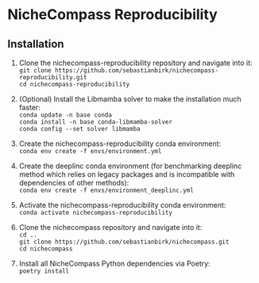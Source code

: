 # NicheCompass Reproducibility

## Installation
1) Clone the nichecompass-reproducibility repository and navigate into it: <br>
```git clone https://github.com/sebastianbirk/nichecompass-reproducibility.git``` <br>
```cd nichecompass-reproducibility```

2) (Optional) Install the Libmamba solver to make the installation much faster: <br>
```conda update -n base conda``` <br>
```conda install -n base conda-libmamba-solver``` <br>
```conda config --set solver libmamba```

3) Create the nichecompass-reproducibility conda environment: <br>
```conda env create -f envs/environment.yml```

4) Create the deeplinc conda environment (for benchmarking deeplinc method which relies on legacy packages and is
incompatible with dependencies of other methods): <br>
```conda env create -f envs/environment_deeplinc.yml```

5) Activate the nichecompass-reproducibility conda environment: <br>
```conda activate nichecompass-reproducibility```

6) Clone the nichecompass repository and navigate into it: <br>
```cd ..``` <br>
```git clone https://github.com/sebastianbirk/nichecompass.git``` <br>
```cd nichecompass```

7) Install all NicheCompass Python dependencies via Poetry: <br>
```poetry install```



